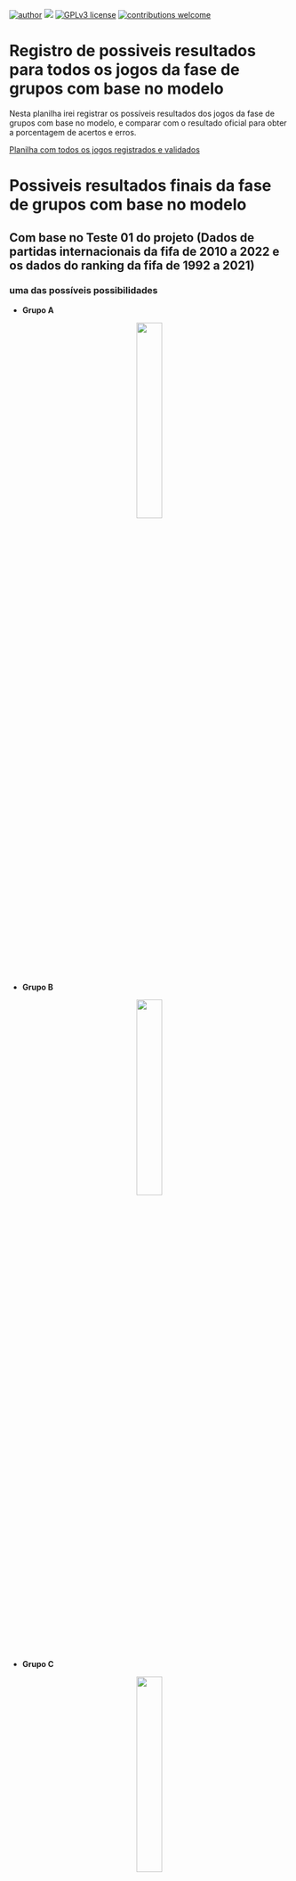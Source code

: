 
[![author](https://img.shields.io/badge/author-LuisVinicius-red.svg)](https://www.linkedin.com/in/luislauriano/) [![](https://img.shields.io/badge/python-3.7+-blue.svg)](https://www.python.org/downloads/release/python-365/) [![GPLv3 license](https://img.shields.io/badge/License-GPLv3-blue.svg)](http://perso.crans.org/besson/LICENSE.html) [![contributions welcome](https://img.shields.io/badge/contributions-welcome-brightgreen.svg?style=flat)](https://github.com/luislauriano/data_science)


# Registro de possiveis resultados para todos os jogos da fase de grupos com base no modelo

Nesta planilha irei registrar os possíveis resultados dos jogos da fase de grupos com base no modelo, e comparar com o resultado oficial para obter a porcentagem de acertos e erros.

[Planilha com todos os jogos registrados e validados](https://docs.google.com/spreadsheets/d/1dS63KIzL1290yHe5re0eEVEL2TIT8ICD/edit#gid=1242548967) 



# Possiveis resultados finais da fase de grupos com base no modelo

## Com base no Teste 01 do projeto (Dados de partidas internacionais da fifa de 2010 a 2022 e os dados do ranking da fifa de 1992 a 2021)

### uma das possíveis possibilidades  

* **Grupo A**

<p align="center">
  <img src="https://i.imgur.com/fJJPqPI.png" width = 30%>
</p>

* **Grupo B**

<p align="center">
  <img src="https://i.imgur.com/3CMQgqO.png" width = 30%>
</p>


* **Grupo C**

<p align="center">
  <img src="https://i.imgur.com/mKFm77b.png" width = 30%>
</p>

* **Grupo D**

<p align="center">
  <img src="https://i.imgur.com/WS1UZdu.png" width = 30%>
</p>

* **Grupo E**

<p align="center">
  <img src="https://i.imgur.com/Z67bKmK.png" width = 30%>
</p>


* **Grupo F**

<p align="center">
  <img src="https://i.imgur.com/LcOkzVo.png" width = 30%>
</p>


* **Grupo G**

<p align="center">
  <img src="https://i.imgur.com/AVgdHwn.png" width = 30%>
</p>


* **Grupo H**

<p align="center">
  <img src="https://i.imgur.com/neE003h.png" width = 30%>
</p>


## Com base no Teste 02 do projeto (dados de partidas internacionais da fifa de 1993 a 2022 e os dados do ranking da fifa de 1992 a 2021)

### uma das possíveis possibilidades  

* **Grupo A**

<p align="center">
  <img src="https://i.imgur.com/fJJPqPI.png" width = 30%>
</p>

* **Grupo B**

<p align="center">
  <img src="https://i.imgur.com/3CMQgqO.png" width = 30%>
</p>


* **Grupo C**

<p align="center">
  <img src="https://i.imgur.com/mKFm77b.png" width = 30%>
</p>

* **Grupo D**

<p align="center">
  <img src="https://i.imgur.com/WS1UZdu.png" width = 30%>
</p>

* **Grupo E**

<p align="center">
  <img src="https://i.imgur.com/Z67bKmK.png" width = 30%>
</p>


* **Grupo F**

<p align="center">
  <img src="https://i.imgur.com/LcOkzVo.png" width = 30%>
</p>


* **Grupo G**

<p align="center">
  <img src="https://i.imgur.com/AVgdHwn.png" width = 30%>
</p>


* **Grupo H**

<p align="center">
  <img src="https://i.imgur.com/neE003h.png" width = 30%>
</p>




# Resultado oficial


* **Grupo A**


| Seleção | Pontos | Diff| Gols |
| --- | --- | --- | --- |
| Holanda | x | x | x |
| Equador | x | x | x |
| Senegal | x | x | x |
| Qatar | x | x | x |


* **Grupo B**

